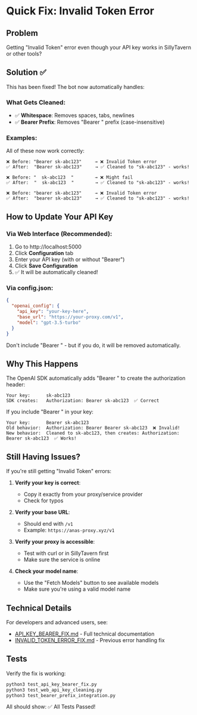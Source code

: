 # Quick Fix: Invalid Token Error

## Problem
Getting "Invalid Token" error even though your API key works in SillyTavern or other tools?

## Solution ✅
This has been fixed! The bot now automatically handles:

### What Gets Cleaned:
- ✅ **Whitespace**: Removes spaces, tabs, newlines
- ✅ **Bearer Prefix**: Removes "Bearer " prefix (case-insensitive)

### Examples:
All of these now work correctly:

```
❌ Before: "Bearer sk-abc123"     → ❌ Invalid Token error
✅ After:  "Bearer sk-abc123"     → ✅ Cleaned to "sk-abc123" - works!

❌ Before: "  sk-abc123  "        → ❌ Might fail
✅ After:  "  sk-abc123  "        → ✅ Cleaned to "sk-abc123" - works!

❌ Before: "bearer sk-abc123"     → ❌ Invalid Token error
✅ After:  "bearer sk-abc123"     → ✅ Cleaned to "sk-abc123" - works!
```

## How to Update Your API Key

### Via Web Interface (Recommended):
1. Go to http://localhost:5000
2. Click **Configuration** tab
3. Enter your API key (with or without "Bearer")
4. Click **Save Configuration**
5. ✅ It will be automatically cleaned!

### Via config.json:
```json
{
  "openai_config": {
    "api_key": "your-key-here",
    "base_url": "https://your-proxy.com/v1",
    "model": "gpt-3.5-turbo"
  }
}
```

Don't include "Bearer " - but if you do, it will be removed automatically.

## Why This Happens

The OpenAI SDK automatically adds "Bearer " to create the authorization header:
```
Your key:      sk-abc123
SDK creates:   Authorization: Bearer sk-abc123  ✅ Correct
```

If you include "Bearer " in your key:
```
Your key:      Bearer sk-abc123
Old behavior:  Authorization: Bearer Bearer sk-abc123  ❌ Invalid!
New behavior:  Cleaned to sk-abc123, then creates: Authorization: Bearer sk-abc123  ✅ Works!
```

## Still Having Issues?

If you're still getting "Invalid Token" errors:

1. **Verify your key is correct**:
   - Copy it exactly from your proxy/service provider
   - Check for typos

2. **Verify your base URL**:
   - Should end with `/v1`
   - Example: `https://anas-proxy.xyz/v1`

3. **Verify your proxy is accessible**:
   - Test with curl or in SillyTavern first
   - Make sure the service is online

4. **Check your model name**:
   - Use the "Fetch Models" button to see available models
   - Make sure you're using a valid model name

## Technical Details

For developers and advanced users, see:
- [API_KEY_BEARER_FIX.md](API_KEY_BEARER_FIX.md) - Full technical documentation
- [INVALID_TOKEN_ERROR_FIX.md](INVALID_TOKEN_ERROR_FIX.md) - Previous error handling fix

## Tests

Verify the fix is working:
```bash
python3 test_api_key_bearer_fix.py
python3 test_web_api_key_cleaning.py
python3 test_bearer_prefix_integration.py
```

All should show: ✅ All Tests Passed!
